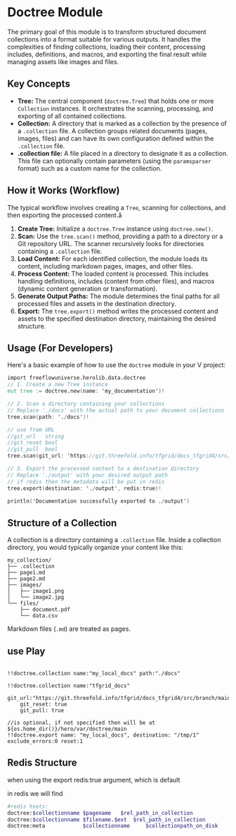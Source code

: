 # Doctree Module

The primary goal of this module is to transform structured document collections into a format suitable for various outputs. It handles the complexities of finding collections, loading their content, processing includes, definitions, and macros, and exporting the final result while managing assets like images and files.

## Key Concepts

*   **Tree:** The central component (`doctree.Tree`) that holds one or more `Collection` instances. It orchestrates the scanning, processing, and exporting of all contained collections.
*   **Collection:** A directory that is marked as a collection by the presence of a `.collection` file. A collection groups related documents (pages, images, files) and can have its own configuration defined within the `.collection` file.
*   **.collection file:** A file placed in a directory to designate it as a collection. This file can optionally contain parameters (using the `paramsparser` format) such as a custom name for the collection.

## How it Works (Workflow)

The typical workflow involves creating a `Tree`, scanning for collections, and then exporting the processed content.å

1.  **Create Tree:** Initialize a `doctree.Tree` instance using `doctree.new()`.
2.  **Scan:** Use the `tree.scan()`  method, providing a path to a directory or a Git repository URL. The scanner recursively looks for directories containing a `.collection` file.
3.  **Load Content:** For each identified collection, the module loads its content, including markdown pages, images, and other files.
4.  **Process Content:** The loaded content is processed. This includes handling definitions, includes (content from other files), and macros (dynamic content generation or transformation).
5.  **Generate Output Paths:** The module determines the final paths for all processed files and assets in the destination directory.
6.  **Export:** The `tree.export()` method writes the processed content and assets to the specified destination directory, maintaining the desired structure.

## Usage (For Developers)

Here's a basic example of how to use the `doctree` module in your V project:

```v
import freeflowuniverse.herolib.data.doctree
// 1. Create a new Tree instance
mut tree := doctree.new(name: 'my_documentation')!

// 2. Scan a directory containing your collections
// Replace './docs' with the actual path to your document collections
tree.scan(path: './docs')!

// use from URL
//git_url   string
//git_reset bool
//git_pull  bool
tree.scan(git_url: 'https://git.threefold.info/tfgrid/docs_tfgrid4/src/branch/main/collections')!

// 3. Export the processed content to a destination directory
// Replace './output' with your desired output path
// if redis then the metadata will be put in redis
tree.export(destination: './output', redis:true)!

println('Documentation successfully exported to ./output')

```

## Structure of a Collection

A collection is a directory containing a `.collection` file. Inside a collection directory, you would typically organize your content like this:

```
my_collection/
├── .collection
├── page1.md
├── page2.md
├── images/
│   ├── image1.png
│   └── image2.jpg
└── files/
    ├── document.pdf
    └── data.csv
```

Markdown files (`.md`) are treated as pages. 

## use Play

```heroscript

!!doctree.collection name:"my_local_docs" path:"./docs"

!!doctree.collection name:"tfgrid_docs"
    git_url:"https://git.threefold.info/tfgrid/docs_tfgrid4/src/branch/main/collections"
    git_reset: true
    git_pull: true

//is optional, if not specified then will be at ${os.home_dir()}/hero/var/doctree/main
!!doctree.export name: "my_local_docs", destination: "/tmp/1" exclude_errors:0 reset:1
```

## Redis Structure

when using the export redis:true argument, which is default

in redis we will find

```bash
#redis hsets:
doctree:$collectionname $pagename   $rel_path_in_collection
doctree:$collectionname $filename.$ext  $rel_path_in_collection
doctree:meta            $collectionname     $collectionpath_on_disk
```


